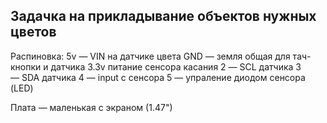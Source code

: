 ## Задачка на прикладывание объектов нужных цветов

Распиновка:
5v — VIN на датчике цвета
GND — земля общая для тач-кнопки и датчика
3.3v питание сенсора касания
2 — SCL датчика
3 — SDA датчика
4 — input с сенсора
5 — упраление диодом сенсора (LED)

Плата — маленькая с экраном (1.47")